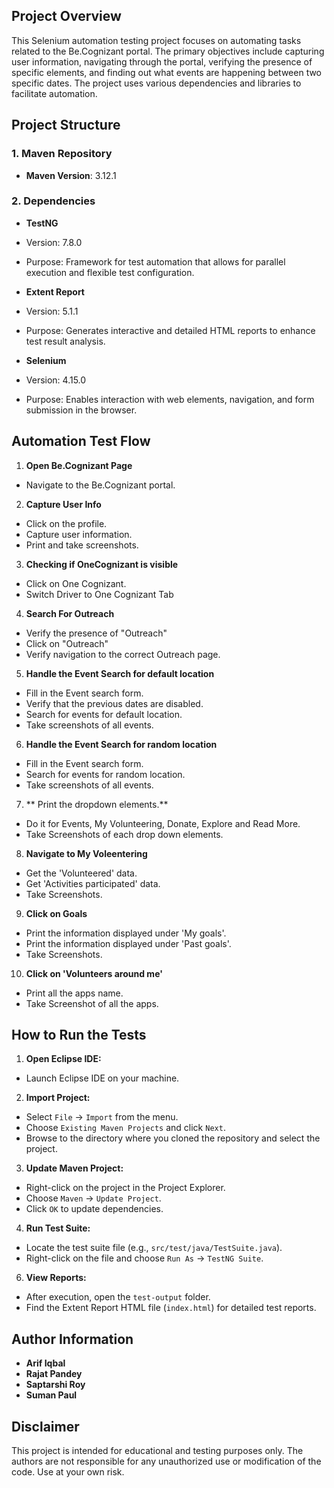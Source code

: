 ## Project Overview
 
This Selenium automation testing project focuses on automating tasks related to the Be.Cognizant portal. The primary objectives include capturing user information, navigating through the portal, verifying the presence of specific elements, and finding out what events are happening between two specific dates. The project uses various dependencies and libraries to facilitate automation.
 
## Project Structure
 
### 1. Maven Repository
 
- **Maven Version**: 3.12.1
 
### 2. Dependencies
  
- **TestNG**
- Version: 7.8.0
- Purpose: Framework for test automation that allows for parallel execution and flexible test configuration.
 
- **Extent Report**
- Version: 5.1.1
- Purpose: Generates interactive and detailed HTML reports to enhance test result analysis.
 
- **Selenium**
- Version: 4.15.0
- Purpose: Enables interaction with web elements, navigation, and form submission in the browser.

 
## Automation Test Flow
 
1. **Open Be.Cognizant Page**
- Navigate to the Be.Cognizant portal.
 
2. **Capture User Info**
- Click on the profile.
- Capture user information.
- Print and take screenshots.
 
3. **Checking if OneCognizant is visible**
- Click on One Cognizant.
- Switch Driver to One Cognizant Tab 
 
4. **Search For Outreach**
- Verify the presence of "Outreach"
- Click on "Outreach"
- Verify navigation to the correct Outreach page.
 
5. **Handle the Event Search for default location**
- Fill in the Event search form.
- Verify that the previous dates are disabled.
- Search for events for default location.
- Take screenshots of all events.
 
6. **Handle the Event Search for random location**
- Fill in the Event search form.
- Search for events for random location.
- Take screenshots of all events.
 
7. ** Print the dropdown elements.**
- Do it for Events, My Volunteering, Donate, Explore and Read More.
- Take Screenshots of each drop down elements.

 
8. **Navigate to My Voleentering**
- Get the 'Volunteered' data.
- Get 'Activities participated' data.
- Take Screenshots.
 
9. **Click on Goals**
- Print the information displayed under 'My goals'.
- Print the information displayed under 'Past goals'.
- Take Screenshots.
 
10. **Click on 'Volunteers around me'**
- Print all the apps name.
- Take Screenshot of all the apps.
 
 
## How to Run the Tests
 
1. **Open Eclipse IDE:**
- Launch Eclipse IDE on your machine.
 
2. **Import Project:**
- Select `File` -> `Import` from the menu.
- Choose `Existing Maven Projects` and click `Next`.
- Browse to the directory where you cloned the repository and select the project.
 
3. **Update Maven Project:**
- Right-click on the project in the Project Explorer.
- Choose `Maven` -> `Update Project`.
- Click `OK` to update dependencies.
 
4. **Run Test Suite:**
- Locate the test suite file (e.g., `src/test/java/TestSuite.java`).
- Right-click on the file and choose `Run As` -> `TestNG Suite`.
 
6. **View Reports:**
- After execution, open the `test-output` folder.
- Find the Extent Report HTML file (`index.html`) for detailed test reports.
 
## Author Information
 
- **Arif Iqbal**
- **Rajat Pandey**
- **Saptarshi Roy**
- **Suman Paul**
 
## Disclaimer
 
This project is intended for educational and testing purposes only. The authors are not responsible for any unauthorized use or modification of the code. Use at your own risk.